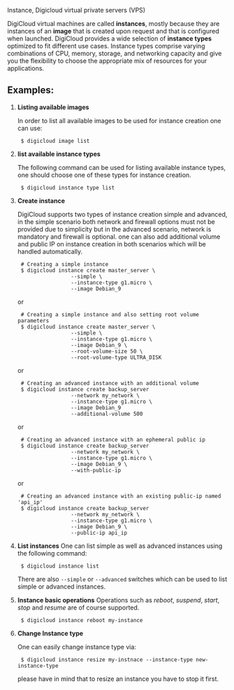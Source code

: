 Instance, Digicloud virtual private servers (VPS)

DigiCloud virtual machines are called **instances**, mostly because they are instances of an 
**image** that is created upon request and that is configured when launched. 
DigiCloud provides a wide selection of **instance types** optimized to fit different use cases. 
Instance types comprise varying combinations of CPU, memory, storage, and networking capacity and 
give you the flexibility to choose the appropriate mix of resources for your applications.


## Examples:

1. **Listing available images**

    In order to list all available images to be used for instance creation one can use:

        $ digicloud image list
2. **list available instance types**

    The following command can be used for listing available instance types, one should choose one of
    these types for instance creation.

        $ digicloud instance type list
3. **Create instance**
    
    DigiCloud supports two types of instance creation simple and advanced, in the simple scenario
    both network and firewall options must not be provided due to simplicity but in the advanced 
    scenario, network is mandatory and firewall is optional. one can also add additional 
    volume and public IP on instance creation in both scenarios which will be handled automatically.

        # Creating a simple instance
        $ digicloud instance create master_server \
                        --simple \
                        --instance-type g1.micro \
                        --image Debian_9
    or

        # Creating a simple instance and also setting root volume parameters
        $ digicloud instance create master_server \
                        --simple \
                        --instance-type g1.micro \
                        --image Debian_9 \
                        --root-volume-size 50 \
                        --root-volume-type ULTRA_DISK
    or

        # Creating an advanced instance with an additional volume
        $ digicloud instance create backup_server
                        --network my_network \
                        --instance-type g1.micro \
                        --image Debian_9
                        --additional-volume 500

    or

        # Creating an advanced instance with an ephemeral public ip
        $ digicloud instance create backup_server
                        --network my_network \
                        --instance-type g1.micro \
                        --image Debian_9 \
                        --with-public-ip

    or

        # Creating an advanced instance with an existing public-ip named 'api_ip'
        $ digicloud instance create backup_server
                        --network my_network \
                        --instance-type g1.micro \
                        --image Debian_9 \
                        --public-ip api_ip

4. **List instances**
    One can list simple as well as advanced instances using the following command:

        $ digicloud instance list        

    There are also `--simple` or `--advanced` switches which can be used to list simple or advanced
    instances.

5. **Instance basic operations**
    Operations such as *reboot*, *suspend*, *start*, *stop* and *resume* are of course supported.

        $ digicloud instance reboot my-instance

6. **Change Instance type**
    
    One can easily change instance type via: 
    
        $ digicloud instance resize my-instnace --instance-type new-instance-type    

    please have in mind that to resize an instance you have to stop it first.
